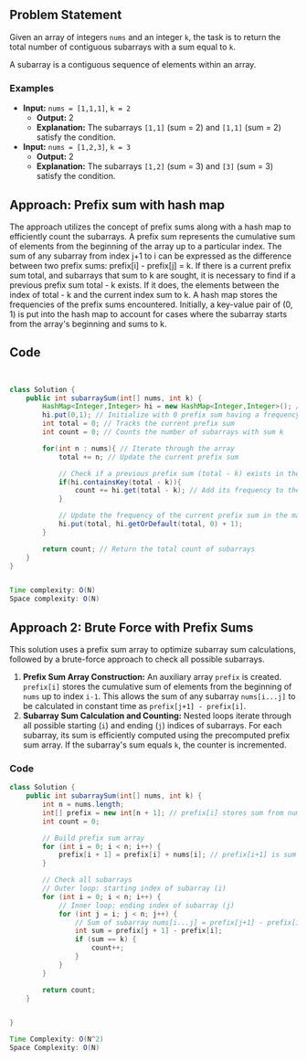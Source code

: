 ## Problem Statement

Given an array of integers `nums` and an integer `k`, the task is to return the total number of contiguous subarrays with a sum equal to `k`.

A subarray is a contiguous sequence of elements within an array.


### Examples

*   **Input:** `nums = [1,1,1]`, `k = 2`
    *   **Output:** 2
    *   **Explanation:** The subarrays `[1,1]` (sum = 2) and `[1,1]` (sum = 2) satisfy the condition.
*   **Input:** `nums = [1,2,3]`, `k = 3`
    *   **Output:** 2
    *   **Explanation:** The subarrays `[1,2]` (sum = 3) and `[3]` (sum = 3) satisfy the condition.




## Approach: Prefix sum with hash map

The approach utilizes the concept of prefix sums along with a hash map to efficiently count the subarrays. A prefix sum represents the cumulative sum of elements from the beginning of the array up to a particular index. 
The sum of any subarray from index j+1 to i can be expressed as the difference between two prefix sums: prefix[i] - prefix[j] = k. If there is a current prefix sum total, and subarrays that sum to k are sought, it is necessary to find if a previous prefix sum total - k exists. If it does, the elements between the index of total - k and the current index sum to k. 
A hash map stores the frequencies of the prefix sums encountered. Initially, a key-value pair of (0, 1) is put into the hash map to account for cases where the subarray starts from the array's beginning and sums to k. 

## Code
```java


class Solution {
    public int subarraySum(int[] nums, int k) {
        HashMap<Integer,Integer> hi = new HashMap<Integer,Integer>(); // Stores prefix sums and their frequencies
        hi.put(0,1); // Initialize with 0 prefix sum having a frequency of 1
        int total = 0; // Tracks the current prefix sum
        int count = 0; // Counts the number of subarrays with sum k

        for(int n : nums){ // Iterate through the array
            total += n; // Update the current prefix sum

            // Check if a previous prefix sum (total - k) exists in the map
            if(hi.containsKey(total - k)){ 
                count += hi.get(total - k); // Add its frequency to the count
            }

            // Update the frequency of the current prefix sum in the map
            hi.put(total, hi.getOrDefault(total, 0) + 1); 
        }

        return count; // Return the total count of subarrays
    }
}


Time complexity: O(N)
Space complexity: O(N)
```


## Approach 2: Brute Force with Prefix Sums

This solution uses a prefix sum array to optimize subarray sum calculations, followed by a brute-force approach to check all possible subarrays.

1.  **Prefix Sum Array Construction:** An auxiliary array `prefix` is created. `prefix[i]` stores the cumulative sum of elements from the beginning of `nums` up to index `i-1`. This allows the sum of any subarray `nums[i...j]` to be calculated in constant time as `prefix[j+1] - prefix[i]`.
2.  **Subarray Sum Calculation and Counting:** Nested loops iterate through all possible starting (`i`) and ending (`j`) indices of subarrays. For each subarray, its sum is efficiently computed using the precomputed prefix sum array. If the subarray's sum equals `k`, the counter is incremented.

### Code

```java
class Solution {
    public int subarraySum(int[] nums, int k) {
        int n = nums.length;
        int[] prefix = new int[n + 1]; // prefix[i] stores sum from nums[0] to nums[i-1]
        int count = 0;

        // Build prefix sum array
        for (int i = 0; i < n; i++) {
            prefix[i + 1] = prefix[i] + nums[i]; // prefix[i+1] is sum up to nums[i]
        }

        // Check all subarrays
        // Outer loop: starting index of subarray (i)
        for (int i = 0; i < n; i++) {
            // Inner loop: ending index of subarray (j)
            for (int j = i; j < n; j++) {
                // Sum of subarray nums[i...j] = prefix[j+1] - prefix[i]
                int sum = prefix[j + 1] - prefix[i]; 
                if (sum == k) {
                    count++;
                }
            }
        }

        return count;
    }


}

Time Complexity: O(N^2)
Space Complexity: O(N)
```
